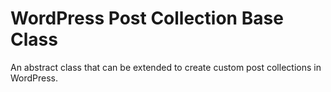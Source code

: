 # WordPress Post Collection Base Class

An abstract class that can be extended to create custom post collections in WordPress.
